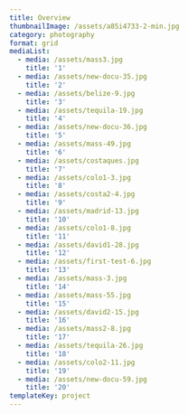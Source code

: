 ```yaml
---
title: Overview
thumbnailImage: /assets/a85i4733-2-min.jpg
category: photography
format: grid
mediaList:
  - media: /assets/mass3.jpg
    title: '1'
  - media: /assets/new-docu-35.jpg
    title: '2'
  - media: /assets/belize-9.jpg
    title: '3'
  - media: /assets/tequila-19.jpg
    title: '4'
  - media: /assets/new-docu-36.jpg
    title: '5'
  - media: /assets/mass-49.jpg
    title: '6'
  - media: /assets/costaques.jpg
    title: '7'
  - media: /assets/colo1-3.jpg
    title: '8'
  - media: /assets/costa2-4.jpg
    title: '9'
  - media: /assets/madrid-13.jpg
    title: '10'
  - media: /assets/colo1-8.jpg
    title: '11'
  - media: /assets/david1-28.jpg
    title: '12'
  - media: /assets/first-test-6.jpg
    title: '13'
  - media: /assets/mass-3.jpg
    title: '14'
  - media: /assets/mass-55.jpg
    title: '15'
  - media: /assets/david2-15.jpg
    title: '16'
  - media: /assets/mass2-8.jpg
    title: '17'
  - media: /assets/tequila-26.jpg
    title: '18'
  - media: /assets/colo2-11.jpg
    title: '19'
  - media: /assets/new-docu-59.jpg
    title: '20'
templateKey: project
---
```


